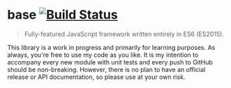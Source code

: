 # base [![Build Status](https://travis-ci.org/ryanmorr/base.svg?branch=master)](https://travis-ci.org/ryanmorr/base)

> Fully-featured JavaScript framework written entirely in ES6 (ES2015).

This library is a work in progress and primarily for learning purposes. As always, you're free to use my code as you like. It is my intention to accompany every new module with unit tests and every push to GitHub should be non-breaking. However, there is no plan to have an official release or API documentation, so please use at your own risk.